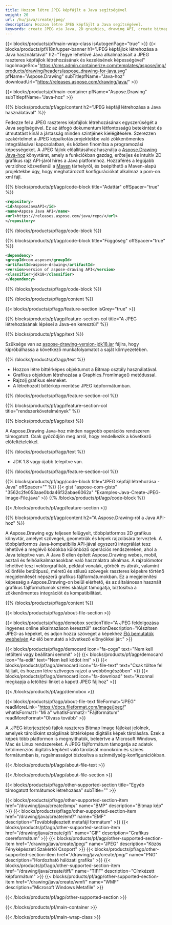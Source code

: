 ```yaml
---
title: Hozzon létre JPEG képfájlt a Java segítségével
weight: 20
url: /hu/java/create/jpeg/
description: Hozzon létre JPEG képfájlt a Java segítségével.
keywords: create JPEG via Java, 2D graphics, drawing API, create bitmap in Java, Drawing Java-hoz, save bitmap, save JPEG image, cross-platform 2D graphic library, Bitmap class, vector graphics drawing, draw text, rendering raster images, JPEG image file
---
```


{{< blocks/products/pf/main-wrap-class isAutogenPage="true" >}}
{{< blocks/products/pf/i18n/upper-banner h1="JPEG képfájlok létrehozása a Java használatával" h2="Tegye lehetővé Java alkalmazásait a JPEG raszteres képfájlok létrehozásának és kezelésének képességével" logoImageSrc="https://cms.admin.containerize.com/templates/aspose/img/products/drawing/headers/aspose_drawing-for-java.svg" pfName="Aspose.Drawing" subTitlepfName="Java-hoz" downloadUrl="https://releases.aspose.com/drawing/java/" >}}

{{< blocks/products/pf/main-container pfName="Aspose.Drawing" subTitlepfName="Java-hoz" >}}


{{% blocks/products/pf/agp/content h2="JPEG képfájl létrehozása a Java használatával" %}}

Fedezze fel a JPEG raszteres képfájlok létrehozásának egyszerűségét a Java segítségével. Ez az átfogó dokumentum létfontosságú betekintést és útmutatást kínál a jártasság minden szintjének kielégítésére. Szerezzen szakértelmet a JPEG képalkotás projektekbe való zökkenőmentes integrálásával kapcsolatban, és közben finomítsa a programozási képességeket. A JPEG fájlok előállításához használja a [Aspose.Drawing Java-hoz](https://products.aspose.com/drawing/java) könyvtárat, amely a funkciókban gazdag, erőteljes és intuitív 2D grafikus rajz API-járól híres a Java platformhoz. Hozzáférés a legújabb verzióhoz közvetlenül a [Maven](https://releases.aspose.com/java/repo/com/aspose/aspose-drawing/) tárhelyről, és beépíthető a Maven-alapú projektekbe úgy, hogy meghatározott konfigurációkat alkalmaz a pom-on. xml fájl.

{{% blocks/products/pf/agp/code-block title="Adattár" offSpacer="true" %}}

```xml
<repository>
<id>AsposeJavaAPI</id>
<name>Aspose Java API</name>
<url>https://releases.aspose.com/java/repo/</url>
</repository>
```

{{% /blocks/products/pf/agp/code-block %}}

{{% blocks/products/pf/agp/code-block title="Függőség" offSpacer="true" %}}

```xml
<dependency>
<groupId>com.aspose</groupId>
<artifactId>aspose-drawing</artifactId>
<version>version of aspose-drawing API</version>
<classifier>jdk18</classifier>
</dependency>
```

{{% /blocks/products/pf/agp/code-block %}}

{{% /blocks/products/pf/agp/content %}}


{{< blocks/products/pf/agp/feature-section isGrey="true" >}}

{{% blocks/products/pf/agp/feature-section-col title="A JPEG létrehozásának lépései a Java-en keresztül" %}}

{{% blocks/products/pf/agp/text %}}

Szüksége van az [aspose-drawing-version-jdk18.jar](https://releases.aspose.com/drawing/java/) fájlra, hogy kipróbálhassa a következő munkafolyamatot a saját környezetében.

{{% /blocks/products/pf/agp/text %}}

+ Hozzon létre bittérképes objektumot a Bitmap osztály használatával.
+ Grafikus objektum létrehozása a Graphics.FromImage() metódussal.
+ Rajzolj grafikus elemeket.
+ A létrehozott bittérkép mentése JPEG képformátumban.

{{% /blocks/products/pf/agp/feature-section-col %}}

{{% blocks/products/pf/agp/feature-section-col title="rendszerkövetelmények" %}}

{{% blocks/products/pf/agp/text %}}

A Aspose.Drawing Java-hoz minden nagyobb operációs rendszeren támogatott. Csak győződjön meg arról, hogy rendelkezik a következő előfeltételekkel.

{{% /blocks/products/pf/agp/text %}}

- JDK 1.8 vagy újabb telepítve van.

{{% /blocks/products/pf/agp/feature-section-col %}}

{{% blocks/products/pf/agp/code-block title="JPEG képfájl létrehozása - Java" offSpacer="" %}}
{{< gist "aspose-com-gists" "3562c2fe053aae0bda46f32abae6062a" "Examples-Java-Create-JPEG-Image-File.java" >}}
{{% /blocks/products/pf/agp/code-block %}}

{{< /blocks/products/pf/agp/feature-section >}}


<!-- aboutfile Starts -->

{{% blocks/products/pf/agp/content h2="A Aspose.Drawing-ról a Java API-hoz" %}}

A Aspose.Drawing egy teljesen felügyelt, többplatformos 2D grafikus könyvtár, amelyet szövegek, geometriák és képek rajzolására terveztek. A többplatformos Java-kompatibilis API-jával egyszerű integrálást tesz lehetővé a meglévő kódokba különböző operációs rendszereken, ahol a Java telepítve van. A Java 8 ellen épített Aspose.Drawing webes, mobil, asztali és felhőalkalmazásokban való használatra alkalmas. A rajzolómotor lehetővé teszi vektorgrafikák, például vonalak, görbék és ábrák, valamint különféle betűtípusú, méretű és stílusú szövegek raszteres képekre történő megjelenítését népszerű grafikus fájlformátumokban. Ez a megjelenítési képesség a Aspose.Drawing-on belül elérhető, és az általánosan használt grafikus fájlformátumok széles skáláját támogatja, biztosítva a zökkenőmentes integrációt és kompatibilitást.

{{% /blocks/products/pf/agp/content %}}


{{< blocks/products/pf/agp/about-file-section >}}

{{< blocks/products/pf/agp/demobox sectionTitle="A JPEG feldolgozása ingyenes online alkalmazáson keresztül" sectionDescription="Készítsen JPEG-as képeket, és adjon hozzá szöveget a képekhez [Élő bemutatók webhelyén](https://products.aspose.app/drawing) Az élő bemutató a következő előnyökkel jár:" >}}

{{< blocks/products/pf/agp/democard icon="fa-cogs" text="Nem kell letölteni vagy beállítani semmit" >}}
{{< blocks/products/pf/agp/democard icon="fa-edit" text="Nem kell kódot írni" >}}
{{< blocks/products/pf/agp/democard icon="fa-file-text" text="Csak töltse fel fájljait, és hozzon létre szöveges rajzot a webböngészőben" >}}
{{< blocks/products/pf/agp/democard icon="fa-download" text="Azonnal megkapja a letöltési linket a kapott JPEG fájlhoz" >}}

{{< /blocks/products/pf/agp/demobox >}}

{{< blocks/products/pf/agp/about-file-text fileFormat="JPEG" readMoreLink="https://docs.fileformat.com/image/jpeg/" whatIsFormat1="Mi a" whatIsFormat2="Fájlformátum" readMoreFormat="Olvass tovább" >}}

A .JPEG kiterjesztésű fájlok raszteres Bitmap Image fájlokat jelölnek, amelyek tárolóként szolgálnak bittérképes digitális képek tárolására. Ezek a képek több platformon is megnyithatók, beleértve a Microsoft Windows, Mac és Linux rendszereket. A JPEG fájlformátum támogatja az adatok kétdimenziós digitális képként való tárolását monokróm és színes formátumban is, rugalmasságot biztosítva a színmélység-konfigurációkban.

{{< /blocks/products/pf/agp/about-file-text >}}

{{< /blocks/products/pf/agp/about-file-section >}}

<!-- aboutfile Ends -->


{{< blocks/products/pf/agp/other-supported-section title="Egyéb támogatott formátumok létrehozása" subTitle="" >}}

{{< blocks/products/pf/agp/other-supported-section-item href="/drawing/java/create/bmp/" name="BMP" description="Bitmap kép" >}}
{{< blocks/products/pf/agp/other-supported-section-item href="/drawing/java/create/emf/" name="EMF" description="Továbbfejlesztett metafájl formátum" >}}
{{< blocks/products/pf/agp/other-supported-section-item href="/drawing/java/create/gif/" name="GIF" description="Grafikus csereformátum" >}}
{{< blocks/products/pf/agp/other-supported-section-item href="/drawing/java/create/jpeg/" name="JPEG" description="Közös Fényképészeti Szakértői Csoport" >}}
{{< blocks/products/pf/agp/other-supported-section-item href="/drawing/java/create/png/" name="PNG" description="Hordozható hálózati grafika" >}}
{{< blocks/products/pf/agp/other-supported-section-item href="/drawing/java/create/tiff/" name="TIFF" description="Címkézett képformátum" >}}
{{< blocks/products/pf/agp/other-supported-section-item href="/drawing/java/create/wmf/" name="WMF" description="Microsoft Windows Metafile" >}}


{{< /blocks/products/pf/agp/other-supported-section >}}

{{< /blocks/products/pf/main-container >}}

{{< /blocks/products/pf/main-wrap-class >}}
